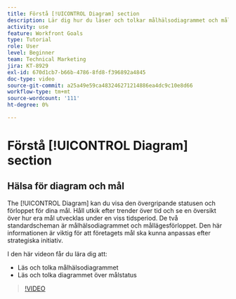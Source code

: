```yaml
---
title: Förstå [!UICONTROL Diagram] section
description: Lär dig hur du läser och tolkar målhälsodiagrammet och målstatusdiagrammet i [!DNL-mål].
activity: use
feature: Workfront Goals
type: Tutorial
role: User
level: Beginner
team: Technical Marketing
jira: KT-8929
exl-id: 670d1cb7-b66b-4786-8fd8-f396892a4845
doc-type: video
source-git-commit: a25a49e59ca483246271214886ea4dc9c10e8d66
workflow-type: tm+mt
source-wordcount: '111'
ht-degree: 0%

---
```


# Förstå [!UICONTROL Diagram] section

## Hälsa för diagram och mål

The [!UICONTROL Diagram] kan du visa den övergripande statusen och förloppet för dina mål. Håll utkik efter trender över tid och se en översikt över hur era mål utvecklas under en viss tidsperiod. De två standardscheman är målhälsodiagrammet och mållägesförloppet. Den här informationen är viktig för att företagets mål ska kunna anpassas efter strategiska initiativ.

I den här videon får du lära dig att:

* Läs och tolka målhälsodiagrammet
* Läs och tolka diagrammet över målstatus

>[!VIDEO](https://video.tv.adobe.com/v/335201/?quality=12&learn=on)
